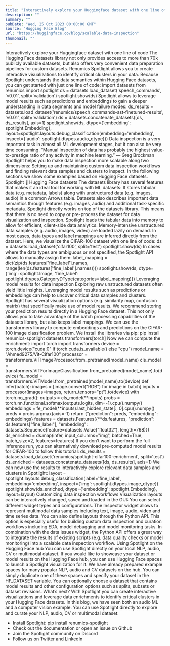 ```yaml
---
title: "Interactively explore your Huggingface dataset with one line of code"
description: ""
summary: ""
pubDate: "Wed, 25 Oct 2023 00:00:00 GMT"
source: "Hugging Face Blog"
url: "https://huggingface.co/blog/scalable-data-inspection"
thumbnail: ""
---
```


Interactively explore your Huggingface dataset with one line of code
The Hugging Face datasets library not only provides access to more than 70k publicly available datasets, but also offers very convenient data preparation pipelines for custom datasets.
Renumics Spotlight allows you to create interactive visualizations to identify critical clusters in your data. Because Spotlight understands the data semantics within Hugging Face datasets, you can get started with just one line of code:
import datasets
from renumics import spotlight
ds = datasets.load_dataset('speech_commands', 'v0.01', split='validation')
spotlight.show(ds)
Spotlight allows to leverage model results such as predictions and embeddings to gain a deeper understanding in data segments and model failure modes:
ds_results = datasets.load_dataset('renumics/speech_commands-ast-finetuned-results', 'v0.01', split='validation')
ds = datasets.concatenate_datasets([ds, ds_results], axis=1)
spotlight.show(ds, dtype={'embedding': spotlight.Embedding}, layout=spotlight.layouts.debug_classification(embedding='embedding', inspect={'audio': spotlight.dtypes.audio_dtype}))
Data inspection is a very important task in almost all ML development stages, but it can also be very time consuming.
“Manual inspection of data has probably the highest value-to-prestige ratio of any activity in machine learning.” — Greg Brockman
Spotlight helps you to make data inspection more scalable along two dimensions: Setting up and maintaining custom data inspection workflows and finding relevant data samples and clusters to inspect. In the following sections we show some examples based on Hugging Face datasets.
Spotlight 🤝 Hugging Face datasets
The datasets library has several features that makes it an ideal tool for working with ML datasets: It stores tabular data (e.g. metadata, labels) along with unstructured data (e.g. images, audio) in a common Arrows table. Datasets also describes important data semantics through features (e.g. images, audio) and additional task-specific metadata.
Spotlight directly works on top of the datasets library. This means that there is no need to copy or pre-process the dataset for data visualization and inspection. Spotlight loads the tabular data into memory to allow for efficient, client-side data analytics. Memory-intensive unstructured data samples (e.g. audio, images, video) are loaded lazily on demand. In most cases, data types and label mappings are inferred directly from the dataset. Here, we visualize the CIFAR-100 dataset with one line of code:
ds = datasets.load_dataset('cifar100', split='test')
spotlight.show(ds)
In cases where the data types are ambiguous or not specified, the Spotlight API allows to manually assign them:
label_mapping = dict(zip(ds.features['fine_label'].names, range(len(ds.features['fine_label'].names))))
spotlight.show(ds, dtype={'img': spotlight.Image, 'fine_label': spotlight.dtypes.CategoryDType(categories=label_mapping)})
Leveraging model results for data inspection
Exploring raw unstructured datasets often yield little insights. Leveraging model results such as predictions or embeddings can help to uncover critical data samples and clusters. Spotlight has several visualization options (e.g. similarity map, confusion matrix) that specifically make use of model results.
We recommend storing your prediction results directly in a Hugging Face dataset. This not only allows you to take advantage of the batch processing capabilities of the datasets library, but also keeps label mappings.
We can use the transformers library to compute embeddings and predictions on the CIFAR-100 image classification problem. We install the libraries via pip:
pip install renumics-spotlight datasets transformers[torch]
Now we can compute the enrichment:
import torch
import transformers
device = torch.device("cuda:0" if torch.cuda.is_available() else "cpu")
model_name = "Ahmed9275/Vit-Cifar100"
processor = transformers.ViTImageProcessor.from_pretrained(model_name)
cls_model = transformers.ViTForImageClassification.from_pretrained(model_name).to(device)
fe_model = transformers.ViTModel.from_pretrained(model_name).to(device)
def infer(batch):
images = [image.convert("RGB") for image in batch]
inputs = processor(images=images, return_tensors="pt").to(device)
with torch.no_grad():
outputs = cls_model(**inputs)
probs = torch.nn.functional.softmax(outputs.logits, dim=-1).cpu().numpy()
embeddings = fe_model(**inputs).last_hidden_state[:, 0].cpu().numpy()
preds = probs.argmax(axis=-1)
return {"prediction": preds, "embedding": embeddings}
features = datasets.Features({**ds.features, "prediction": ds.features["fine_label"], "embedding": datasets.Sequence(feature=datasets.Value("float32"), length=768)})
ds_enriched = ds.map(infer, input_columns="img", batched=True, batch_size=2, features=features)
If you don’t want to perform the full inference run, you can alternatively download pre-computed model results for CIFAR-100 to follow this tutorial:
ds_results = datasets.load_dataset('renumics/spotlight-cifar100-enrichment', split='test')
ds_enriched = datasets.concatenate_datasets([ds, ds_results], axis=1)
We can now use the results to interactively explore relevant data samples and clusters in Spotlight:
layout = spotlight.layouts.debug_classification(label='fine_label', embedding='embedding', inspect={'img': spotlight.dtypes.image_dtype})
spotlight.show(ds_enriched, dtype={'embedding': spotlight.Embedding}, layout=layout)
Customizing data inspection workflows
Visualization layouts can be interactively changed, saved and loaded in the GUI: You can select different widget types and configurations. The Inspector widget allows to represent multimodal data samples including text, image, audio, video and time series data.
You can also define layouts through the Python API. This option is especially useful for building custom data inspection and curation workflows including EDA, model debugging and model monitoring tasks.
In combination with the data issues widget, the Python API offers a great way to integrate the results of existing scripts (e.g. data quality checks or model monitoring) into a scalable data inspection workflow.
Using Spotlight on the Hugging Face hub
You can use Spotlight directly on your local NLP, audio, CV or multimodal dataset. If you would like to showcase your dataset or model results on the Hugging Face hub, you can use Hugging Face spaces to launch a Spotlight visualization for it.
We have already prepared example spaces for many popular NLP, audio and CV datasets on the hub. You can simply duplicate one of these spaces and specify your dataset in the HF_DATASET
variable.
You can optionally choose a dataset that contains model results and other configuration options such as splits, subsets or dataset revisions.
What’s next?
With Spotlight you can create interactive visualizations and leverage data enrichments to identify critical clusters in your Hugging Face datasets. In this blog, we have seen both an audio ML and a computer vision example.
You can use Spotlight directly to explore and curate your NLP, audio, CV or multimodal dataset:
- Install Spotlight: pip install renumics-spotlight
- Check out the documentation or open an issue on Github
- Join the Spotlight community on Discord
- Follow us on Twitter and LinkedIn